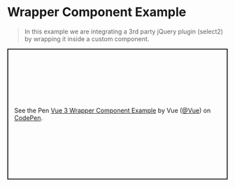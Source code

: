 # Wrapper Component Example

> In this example we are integrating a 3rd party jQuery plugin (select2) by wrapping it inside a custom component.

<p class="codepen" data-height="300" data-theme-id="39028" data-default-tab="js,result" data-user="Vue" data-slug-hash="eYZpwOB" data-preview="true" data-editable="true" style="height: 300px; box-sizing: border-box; display: flex; align-items: center; justify-content: center; border: 2px solid; margin: 1em 0; padding: 1em;" data-pen-title="Vue 3 Wrapper Component Example">
  <span>See the Pen <a href="https://codepen.io/team/Vue/pen/eYZpwOB">
  Vue 3 Wrapper Component Example</a> by Vue (<a href="https://codepen.io/Vue">@Vue</a>)
  on <a href="https://codepen.io">CodePen</a>.</span>
</p>
<script async src="https://static.codepen.io/assets/embed/ei.js"></script>
